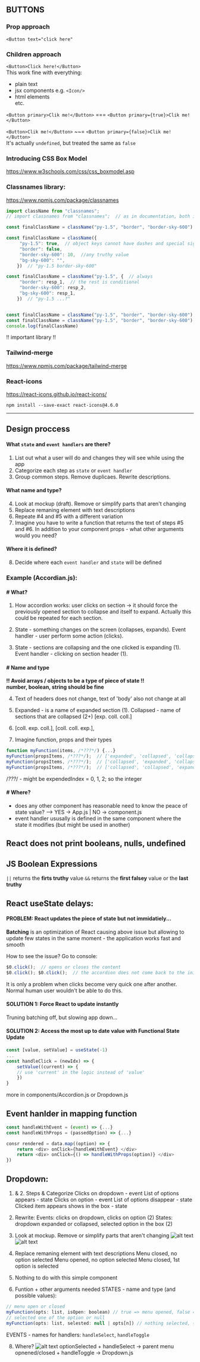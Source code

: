 ## BUTTONS

### Prop approach
`<Button text="click here"`  

### Children approach
`<Button>Click here!</Button>`  
This work fine with everything:
- plain text
- jsx components e.g. `<Icon/>`
- html elements <form> <div> etc.


`<Button primary>Clik me!</Button>` === `<Button primary={true}>Clik me!</Button>`

`<Button>Clik me!</Button>` ~~= `<Button primary={false}>Clik me!</Button>`  
It's actually `undefined`, but treated the same as `false`


### Introducing  CSS Box Model

https://www.w3schools.com/css/css_boxmodel.asp


### Classnames library:

https://www.npmjs.com/package/classnames 

``` js
import className from "classnames";
// import classnames from "classnames";  // as in documentation, both imports are correct

const finalClassName = className("py-1.5", "border", "border-sky-600")  // "py-1.5 border border-sky-600"

const finalClassName = className({
     "py-1.5": true,  // object keys cannot have dashes and special signs within it, unless is is wrapped as string (" or ')
     "border": false,
     "border-sky-600": 10,  //any truthy value
     "bg-sky-600": "",
    })  // "py-1.5 border-sky-600"

const finalClassName = className("py-1.5", {  // always
     "border": resp_1,  // the rest is conditional
     "border-sky-600": resp_2,  
     "bg-sky-600": resp_1,
    })  // "py-1.5 ...?"


const finalClassName = className("py-1.5", "border", "border-sky-600")
const finalClassName = className("py-1.5", "border", "border-sky-600")
console.log(finalClassName)  
```

!! important library !!
### Tailwind-merge

https://www.npmjs.com/package/tailwind-merge


### React-icons

https://react-icons.github.io/react-icons/

`npm install --save-exact react-icons@4.6.0`

----------------------


## Design proccess

#### What `state` and `event handlers` are there?
1. List out what a user will do and changes they will see while using the app
2. Categorize each step as `state` or `event handler`
3. Group common steps. Remove duplicaes. Rewrite descriptions.

#### What name and type?
4. Look at mockup (draft). Remove or simplify parts that aren't changing
5. Replace remaning element with text descriptions
6. Repeate #4 and #5 with a different variation
7. Imagine you have to write a function that returns the text of steps #5 and #6. In addition to your component props - what other arguments would you need?

#### Where it is defined?
8. Decide where each `event handler` and `state` will be defined

### Example (Accordian.js):

#### # What?

1. How accordion works: user clicks on section -> it should force the previously opened section to collapse and itself to expand. Actually this could be repeated for each section. 

2. State - something changes on the screen (collapses, expands). Event handler - user perform some action (clicks).

3. State - sections are collapsing and the one clicked is expanding (1). Event handler - clicking on section header (1).

#### # Name and type
__!! Avoid arrays / objects to be a type of piece of state !!__  
__number, boolean, string should be fine__

4. Text of headers does not change, text of 'body' also not change at all

5. Expanded - is a name of expanded section (1). Collapsed - name of sections that are collapsed (2+) [exp. coll. coll.]

6. [coll. exp. coll.],    [coll. coll. exp.], 

7. Imagine function, props and their types
``` js
function myFunction(items, /*???*/) {...}  
myFunction(propsItems, /*???*/);  // ['expanded', 'collapsed', 'collapsed']
myFunction(propsItems, /*???*/);  // ['collapsed', 'expanded', 'collapsed']
myFunction(propsItems, /*???*/);  // ['collapsed', 'collapsed', 'expanded']
```
/*???*/ - might be expendedIndex = 0, 1, 2; so the integer

#### # Where?
- does any other component has reasonable need to know the peace of state value? --> YES -> App.js | NO -> component.js
- event handler ususally is defined in the same component where the state it modifies (but might be used in another)

## React does not print booleans, nulls, undefined
## JS Boolean Expressions
`||` returns the __firts truthy__ value
`&&` returns the __first falsey__ value or the __last truthy__

## React useState delays:

#### PROBLEM: React updates the piece of state but not immidatiely... 
__Batching__ is an optimization of React causing above issue but allowing to update few states in the same moment - the application works fast and smooth

How to see the issue? 
Go to console:
```js
$0.click();  // opens or closes the content
$0.click(); $0.click();  // the accordion does not come back to the initial state
```
It is only a problem when clicks become very quick one after another. Normal human user wouldn't be able to do this.

#### SOLUTION 1: Force React to update instantly
Truning batching off, but slowing app down...

#### SOLUTION 2: Access the most up to date value with Functional State Update
```js
const [value, setValue] = useState(-1)
...
const handleClick = (newIdx) => {
    setValue((current) => {
    // use 'current' in the logic instead of 'value'
    })
}
```
more in components/Accordion.js or Dropdown.js

## Event hanlder in mapping function 

```js
const handleWithEvent = (event) => {...}
const handleWithProps = (passedOption) => {...}

consr rendered = data.map((option) => {
    return <div> onClick={handleWithEvent} </div>
    return <div> onClick={() => handleWithProps(option)} </div>
})
```

## Dropdown:

1. & 2. Steps & Categorize 
Clicks on dropdown - event
List of options appears - state
Clicks on option - event
List of options disappear - state
Clicked item appears shows in the box - state

3. Rewrite:
Events: clicks on dropdown, clicks on option (2)
States: dropdown expanded or collapsed, selected option in the box (2)

4. Look at mockup. Remove or simplify parts that aren't changing
![alt text](image.png)
![alt text](image-1.png)

5. Replace remaning element with text descriptions
Menu closed, no option selected
Menu opened, no option selected
Menu closed, 1st option is selected

6. Nothing to do with this simple component 

7. Funtion + other arguments needed
STATES - name and type (and possible values):
``` js
// menu open or closed
myFunction(opts: list, isOpen: boolean) // true => menu opened, false => menu closed
// selected one of the option or null
myFunction(opts: list, selested: null | opts[n]) // nothing selected, {label: x, value, x1}
```
EVENTS - names for handlers:
`handleSelect`, `handleToggle`

8. Where?
![alt text](image-2.png)
optionSelected + handleSelect ->  parent
menu opnened/closed + handleToggle -> Dropdown.js




